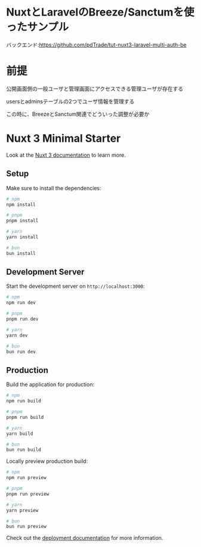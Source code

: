 # NuxtとLaravelのBreeze/Sanctumを使ったサンプル
バックエンド:https://github.com/pdTrade/tut-nuxt3-laravel-multi-auth-be
# 前提
公開画面側の一般ユーザと管理画面にアクセスできる管理ユーザが存在する

usersとadminsテーブルの2つでユーザ情報を管理する

この時に、BreezeとSanctum関連でどういった調整が必要か

# Nuxt 3 Minimal Starter

Look at the [Nuxt 3 documentation](https://nuxt.com/docs/getting-started/introduction) to learn more.

## Setup

Make sure to install the dependencies:

```bash
# npm
npm install

# pnpm
pnpm install

# yarn
yarn install

# bun
bun install
```

## Development Server

Start the development server on `http://localhost:3000`:

```bash
# npm
npm run dev

# pnpm
pnpm run dev

# yarn
yarn dev

# bun
bun run dev
```

## Production

Build the application for production:

```bash
# npm
npm run build

# pnpm
pnpm run build

# yarn
yarn build

# bun
bun run build
```

Locally preview production build:

```bash
# npm
npm run preview

# pnpm
pnpm run preview

# yarn
yarn preview

# bun
bun run preview
```

Check out the [deployment documentation](https://nuxt.com/docs/getting-started/deployment) for more information.
